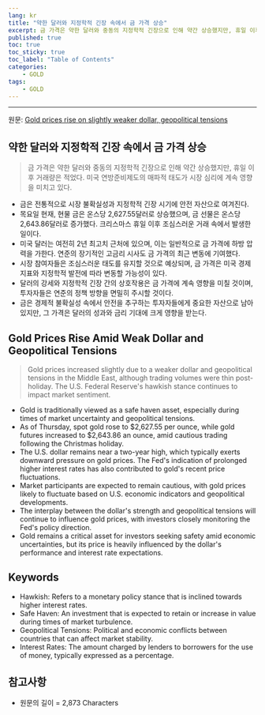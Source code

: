 ```yaml
---
lang: kr
title: "약한 달러와 지정학적 긴장 속에서 금 가격 상승"
excerpt: 금 가격은 약한 달러와 중동의 지정학적 긴장으로 인해 약간 상승했지만, 휴일 이후 거래량은 적었다. 미국 연방준비제도의 매파적 태도가 시장 심리에 계속 영향을 미치고 있다.
published: true
toc: true
toc_sticky: true
toc_label: "Table of Contents"
categories:
    - GOLD
tags:
    - GOLD
---
```


---

  원문: [Gold prices rise on slightly weaker dollar, geopolitical tensions](https://www.investing.com/news/commodities-news/gold-prices-rise-on-slightly-weaker-dollar-geopolitical-tensions-3788718)

## 약한 달러와 지정학적 긴장 속에서 금 가격 상승

> 금 가격은 약한 달러와 중동의 지정학적 긴장으로 인해 약간 상승했지만, 휴일 이후 거래량은 적었다. 미국 연방준비제도의 매파적 태도가 시장 심리에 계속 영향을 미치고 있다.


- 금은 전통적으로 시장 불확실성과 지정학적 긴장 시기에 안전 자산으로 여겨진다.
- 목요일 현재, 현물 금은 온스당 2,627.55달러로 상승했으며, 금 선물은 온스당 2,643.86달러로 증가했다. 크리스마스 휴일 이후 조심스러운 거래 속에서 발생한 일이다.
- 미국 달러는 여전히 2년 최고치 근처에 있으며, 이는 일반적으로 금 가격에 하방 압력을 가한다. 연준의 장기적인 고금리 시사도 금 가격의 최근 변동에 기여했다.
- 시장 참여자들은 조심스러운 태도를 유지할 것으로 예상되며, 금 가격은 미국 경제 지표와 지정학적 발전에 따라 변동할 가능성이 있다.
- 달러의 강세와 지정학적 긴장 간의 상호작용은 금 가격에 계속 영향을 미칠 것이며, 투자자들은 연준의 정책 방향을 면밀히 주시할 것이다.
- 금은 경제적 불확실성 속에서 안전을 추구하는 투자자들에게 중요한 자산으로 남아 있지만, 그 가격은 달러의 성과와 금리 기대에 크게 영향을 받는다.

## Gold Prices Rise Amid Weak Dollar and Geopolitical Tensions

> Gold prices increased slightly due to a weaker dollar and geopolitical tensions in the Middle East, although trading volumes were thin post-holiday. The U.S. Federal Reserve's hawkish stance continues to impact market sentiment.


- Gold is traditionally viewed as a safe haven asset, especially during times of market uncertainty and geopolitical tensions.
- As of Thursday, spot gold rose to $2,627.55 per ounce, while gold futures increased to $2,643.86 an ounce, amid cautious trading following the Christmas holiday.
- The U.S. dollar remains near a two-year high, which typically exerts downward pressure on gold prices. The Fed's indication of prolonged higher interest rates has also contributed to gold's recent price fluctuations.
- Market participants are expected to remain cautious, with gold prices likely to fluctuate based on U.S. economic indicators and geopolitical developments.
- The interplay between the dollar's strength and geopolitical tensions will continue to influence gold prices, with investors closely monitoring the Fed's policy direction.
- Gold remains a critical asset for investors seeking safety amid economic uncertainties, but its price is heavily influenced by the dollar's performance and interest rate expectations.

## Keywords

- Hawkish: Refers to a monetary policy stance that is inclined towards higher interest rates.
- Safe Haven: An investment that is expected to retain or increase in value during times of market turbulence.
- Geopolitical Tensions: Political and economic conflicts between countries that can affect market stability.
- Interest Rates: The amount charged by lenders to borrowers for the use of money, typically expressed as a percentage.

## 참고사항

- 원문의 길이 = 2,873 Characters

